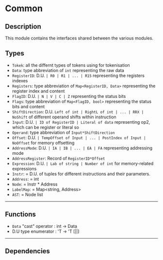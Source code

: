 # Common

## Description

This module contains the interfaces shared between the various modules.

## Types
* `Tokek`: all the differnt types of tokens using for tokenisation
* `Data`: type abbreviation of `int` representing the raw data
* `RegisterID`: D.U. `| R0 | R1 | ... | R15` representing the registers indexes
* `Registers`: type abbreviation of `Map<RegisterID, Data>` representing the register index and content
* `FlagID`: D.U. `| N | V | C | Z` representing the status bits
* `Flags`: type abbreviation of `Map<FlagID, bool>` representing the status bits and content
* `ShiftDirection`: D.U. `Left of int | RightL of int | ... | RRX | NoShift` of different operand shifts within instruction 
* `Input`: D.U. `| ID of RegisterID | Literal of data` representing op2, which can be register or literal so 
* `Operand`: type abbreviation of `Input*ShiftDirection`
* `Offset`: D.U. `| TempOffset of Input | ... | PostIndex of Input | NoOffset` for memory offsetting 
* `AddressMode`: D.U. `| IA | IB | ... | EA | FA` representing addressing mode
* `AddressRegister`: Record of `RegisterID*Offset`
* `Expression`: D.U. `| Lab of string | Number of int` for memory-related expressions
* `Instr`: = D.U. of tuples for different instructions and their parameters.
* `Address`: = int
* `Node`: = Instr * Address
* `LabelMap`: = Map<string, Address>
* `AST`: = Node list
---
## Functions
* `Data` "cast" operator : int -> Data
* D.U type enumerator : 'T -> 'T [||]
---
## Dependencies